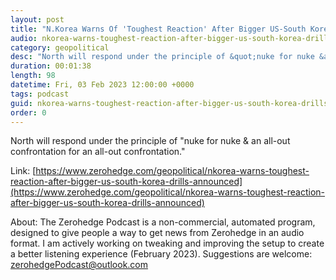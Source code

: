 ```yaml
---
layout: post
title: "N.Korea Warns Of 'Toughest Reaction' After Bigger US-South Korea Drills Announced"
audio: nkorea-warns-toughest-reaction-after-bigger-us-south-korea-drills-announced-2
category: geopolitical
desc: "North will respond under the principle of &quot;nuke for nuke &amp; an all-out confrontation for an all-out confrontation.&quot;"
duration: 00:01:38
length: 98
datetime: Fri, 03 Feb 2023 12:00:00 +0000
tags: podcast
guid: nkorea-warns-toughest-reaction-after-bigger-us-south-korea-drills-announced-0
order: 0
---
```

North will respond under the principle of &quot;nuke for nuke &amp; an all-out confrontation for an all-out confrontation.&quot;

Link: [https://www.zerohedge.com/geopolitical/nkorea-warns-toughest-reaction-after-bigger-us-south-korea-drills-announced](https://www.zerohedge.com/geopolitical/nkorea-warns-toughest-reaction-after-bigger-us-south-korea-drills-announced)

About: The Zerohedge Podcast is a non-commercial, automated program, designed to give people a way to get news from Zerohedge in an audio format.  I am actively working on tweaking and improving the setup to create a better listening experience (February 2023).  Suggestions are welcome: [zerohedgePodcast@outlook.com](mailto:zerohedgePodcast@outlook.com)